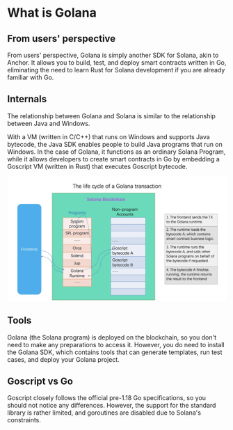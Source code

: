 # What is Golana

## From users' perspective

From users' perspective, Golana is simply another SDK for Solana, akin to Anchor. It allows you to build, test, and deploy smart contracts written in Go, eliminating the need to learn Rust for Solana development if you are already familiar with Go.

## Internals

The relationship between Golana and Solana is similar to the relationship between Java and Windows.

With a VM (written in C/C++) that runs on Windows and supports Java bytecode, the Java SDK enables people to build Java programs that run on Windows. In the case of Golana, it functions as an ordinary Solana Program, while it allows developers to create smart contracts in Go by embedding a Goscript VM (written in Rust) that executes Goscript bytecode.

<img src="./golana.jpeg" alt="Golana" />

## Tools

Golana (the Solana program) is deployed on the blockchain, so you don't need to make any preparations to access it. However, you do need to install the Golana SDK, which contains tools that can generate templates, run test cases, and deploy your Golana project.

## Goscript vs Go

Goscript closely follows the official pre-1.18 Go specifications, so you should not notice any differences. However, the support for the standard library is rather limited, and goroutines are disabled due to Solana's constraints.
